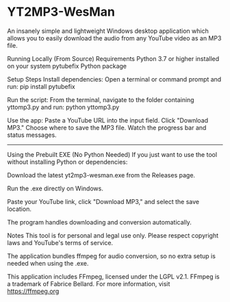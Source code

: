# YT2MP3-WesMan
An insanely simple and lightweight Windows desktop application which allows you to easily download the audio from any YouTube video as an MP3 file.

Running Locally (From Source)
Requirements
Python 3.7 or higher installed on your system
pytubefix Python package

Setup Steps
Install dependencies:
Open a terminal or command prompt and run:
pip install pytubefix

Run the script:
From the terminal, navigate to the folder containing yttomp3.py and run:
python yttomp3.py

Use the app:
Paste a YouTube URL into the input field.
Click "Download MP3."
Choose where to save the MP3 file.
Watch the progress bar and status messages.

---------------------------------------------------------------------------------------
Using the Prebuilt EXE (No Python Needed)
If you just want to use the tool without installing Python or dependencies:

Download the latest yt2mp3-wesman.exe from the Releases page.

Run the .exe directly on Windows.

Paste your YouTube link, click "Download MP3," and select the save location.

The program handles downloading and conversion automatically.

Notes
This tool is for personal and legal use only. Please respect copyright laws and YouTube's terms of service.

The application bundles ffmpeg for audio conversion, so no extra setup is needed when using the .exe.

This application includes FFmpeg, licensed under the LGPL v2.1.
FFmpeg is a trademark of Fabrice Bellard. For more information, visit https://ffmpeg.org
